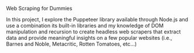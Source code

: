 Web Scraping for Dummies

In this project, I explore the Puppeteer library available through Node.js and use a combination its built-in libraries and my knowledge of DOM manipulation and recursion to create headless web scrapers that extract data and provide meaningful insights on a few popular websites (i.e., Barnes and Noble, Metacritic, Rotten Tomatoes, etc...)
